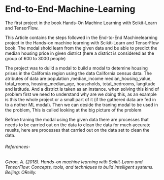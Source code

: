 # End-to-End-Machine-Learning
The first project in the book Hands-On Machine Learning with Scikit-Learn and TensorFlow.

This Article contains the steps followed in the End-to-End Machinelearning project in the Hands-on machine learning with Scikit-Learn and TensorFlow book. The modal shold learn from the given data and be able to predict the median housing price in given district (here a district is considered as the group of 600 to 3000 people) 

The project was to duild a modal to build a modal to detemine housing prises in the California region using the data California census data.
The atributes of data are population ,median_income median_housing_value, total_rooms, housing_median_age, households, total_bedrooms, langitude and latitude. And a district is taken as an instance.
when solving this kind of problem first we need to understand why are we doing this, as an example is this the whole project or a small part of it (if the gathered data are fed in to a nother ML modal). Then we can deside the traning modal to be used in the problem, This is called looking at the big picture of the problem

Befroe traning the modal using the given data there are processes that needs to be carried out on the data to clean the data for much accurate reuslts, here are processes that carried out on the data set to clean the data. 

######  Referances- 
######  Géron, A. (2018). Hands-on machine learning with Scikit-Learn and TensorFlow: Concepts, tools, and techniques to build intelligent systems. Beijing: OReilly.

